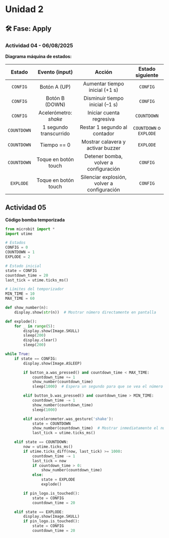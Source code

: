 # Unidad 2


## 🛠 Fase: Apply

### Actividad 04 - 06/08/2025

**Diagrama máquina de estados:**

|     Estado     |         Evento (input)         |               Acción               |   Estado siguiente   |
|:--------------:|:------------------------------:|:----------------------------------:|:--------------------:|
|    `CONFIG`    |    Botón A (UP)                | Aumentar tiempo inicial (+1 s)     |       `CONFIG`       |
|    `CONFIG`    |    Botón B (DOWN)              | Disminuir tiempo inicial (–1 s)    |       `CONFIG`       |
|    `CONFIG`    |    Acelerómetro: *shake*       | Iniciar cuenta regresiva           |      `COUNTDOWN`     |
|  `COUNTDOWN`   | 1 segundo transcurrido         | Restar 1 segundo al contador       | `COUNTDOWN` o `EXPLODE` |
|  `COUNTDOWN`   | Tiempo == 0                    | Mostrar calavera y activar buzzer  |      `EXPLODE`       |
|  `COUNTDOWN`   | Toque en botón touch           | Detener bomba, volver a configuración |    `CONFIG`      |
|   `EXPLODE`    | Toque en botón touch           | Silenciar explosión, volver a configuración | `CONFIG`    |


## Actividad 05

**Código bomba temporizada**

```python
from microbit import *
import utime

# Estados
CONFIG = 0
COUNTDOWN = 1
EXPLODE = 2

# Estado inicial
state = CONFIG
countdown_time = 20
last_tick = utime.ticks_ms()

# Límites del temporizador
MIN_TIME = 10
MAX_TIME = 60

def show_number(n):
    display.show(str(n))  # Mostrar número directamente en pantalla

def explode():
    for _ in range(5):
        display.show(Image.SKULL)
        sleep(200)
        display.clear()
        sleep(200)

while True:
    if state == CONFIG:
        display.show(Image.ASLEEP)

        if button_a.was_pressed() and countdown_time < MAX_TIME:
            countdown_time += 1
            show_number(countdown_time)
            sleep(1000)  # Espera un segundo para que se vea el número

        elif button_b.was_pressed() and countdown_time > MIN_TIME:
            countdown_time -= 1
            show_number(countdown_time)
            sleep(1000)

        elif accelerometer.was_gesture('shake'):
            state = COUNTDOWN
            show_number(countdown_time)  # Mostrar inmediatamente el número actual
            last_tick = utime.ticks_ms()

    elif state == COUNTDOWN:
        now = utime.ticks_ms()
        if utime.ticks_diff(now, last_tick) >= 1000:
            countdown_time -= 1
            last_tick = now
            if countdown_time > 0:
                show_number(countdown_time)
            else:
                state = EXPLODE
                explode()

        if pin_logo.is_touched():
            state = CONFIG
            countdown_time = 20

    elif state == EXPLODE:
        display.show(Image.SKULL)
        if pin_logo.is_touched():
            state = CONFIG
            countdown_time = 20
```








